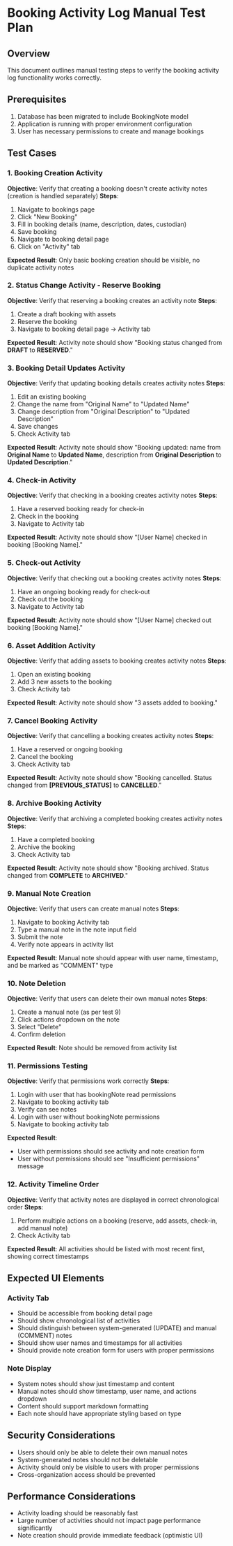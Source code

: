 # Booking Activity Log Manual Test Plan

## Overview

This document outlines manual testing steps to verify the booking activity log functionality works correctly.

## Prerequisites

1. Database has been migrated to include BookingNote model
2. Application is running with proper environment configuration
3. User has necessary permissions to create and manage bookings

## Test Cases

### 1. Booking Creation Activity

**Objective**: Verify that creating a booking doesn't create activity notes (creation is handled separately)
**Steps**:

1. Navigate to bookings page
2. Click "New Booking"
3. Fill in booking details (name, description, dates, custodian)
4. Save booking
5. Navigate to booking detail page
6. Click on "Activity" tab

**Expected Result**: Only basic booking creation should be visible, no duplicate activity notes

### 2. Status Change Activity - Reserve Booking

**Objective**: Verify that reserving a booking creates an activity note
**Steps**:

1. Create a draft booking with assets
2. Reserve the booking
3. Navigate to booking detail page → Activity tab

**Expected Result**: Activity note should show "Booking status changed from **DRAFT** to **RESERVED**."

### 3. Booking Detail Updates Activity

**Objective**: Verify that updating booking details creates activity notes
**Steps**:

1. Edit an existing booking
2. Change the name from "Original Name" to "Updated Name"
3. Change description from "Original Description" to "Updated Description"
4. Save changes
5. Check Activity tab

**Expected Result**: Activity note should show "Booking updated: name from **Original Name** to **Updated Name**, description from **Original Description** to **Updated Description**."

### 4. Check-in Activity

**Objective**: Verify that checking in a booking creates activity notes
**Steps**:

1. Have a reserved booking ready for check-in
2. Check in the booking
3. Navigate to Activity tab

**Expected Result**: Activity note should show "[User Name] checked in booking [Booking Name]."

### 5. Check-out Activity

**Objective**: Verify that checking out a booking creates activity notes
**Steps**:

1. Have an ongoing booking ready for check-out
2. Check out the booking
3. Navigate to Activity tab

**Expected Result**: Activity note should show "[User Name] checked out booking [Booking Name]."

### 6. Asset Addition Activity

**Objective**: Verify that adding assets to booking creates activity notes
**Steps**:

1. Open an existing booking
2. Add 3 new assets to the booking
3. Check Activity tab

**Expected Result**: Activity note should show "3 assets added to booking."

### 7. Cancel Booking Activity

**Objective**: Verify that cancelling a booking creates activity notes
**Steps**:

1. Have a reserved or ongoing booking
2. Cancel the booking
3. Check Activity tab

**Expected Result**: Activity note should show "Booking cancelled. Status changed from **[PREVIOUS_STATUS]** to **CANCELLED**."

### 8. Archive Booking Activity

**Objective**: Verify that archiving a completed booking creates activity notes
**Steps**:

1. Have a completed booking
2. Archive the booking
3. Check Activity tab

**Expected Result**: Activity note should show "Booking archived. Status changed from **COMPLETE** to **ARCHIVED**."

### 9. Manual Note Creation

**Objective**: Verify that users can create manual notes
**Steps**:

1. Navigate to booking Activity tab
2. Type a manual note in the note input field
3. Submit the note
4. Verify note appears in activity list

**Expected Result**: Manual note should appear with user name, timestamp, and be marked as "COMMENT" type

### 10. Note Deletion

**Objective**: Verify that users can delete their own manual notes
**Steps**:

1. Create a manual note (as per test 9)
2. Click actions dropdown on the note
3. Select "Delete"
4. Confirm deletion

**Expected Result**: Note should be removed from activity list

### 11. Permissions Testing

**Objective**: Verify that permissions work correctly
**Steps**:

1. Login with user that has bookingNote read permissions
2. Navigate to booking activity tab
3. Verify can see notes
4. Login with user without bookingNote permissions
5. Navigate to booking activity tab

**Expected Result**:

- User with permissions should see activity and note creation form
- User without permissions should see "Insufficient permissions" message

### 12. Activity Timeline Order

**Objective**: Verify that activity notes are displayed in correct chronological order
**Steps**:

1. Perform multiple actions on a booking (reserve, add assets, check-in, add manual note)
2. Check Activity tab

**Expected Result**: All activities should be listed with most recent first, showing correct timestamps

## Expected UI Elements

### Activity Tab

- Should be accessible from booking detail page
- Should show chronological list of activities
- Should distinguish between system-generated (UPDATE) and manual (COMMENT) notes
- Should show user names and timestamps for all activities
- Should provide note creation form for users with proper permissions

### Note Display

- System notes should show just timestamp and content
- Manual notes should show timestamp, user name, and actions dropdown
- Content should support markdown formatting
- Each note should have appropriate styling based on type

## Security Considerations

- Users should only be able to delete their own manual notes
- System-generated notes should not be deletable
- Activity should only be visible to users with proper permissions
- Cross-organization access should be prevented

## Performance Considerations

- Activity loading should be reasonably fast
- Large number of activities should not impact page performance significantly
- Note creation should provide immediate feedback (optimistic UI)
